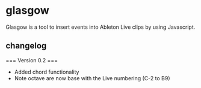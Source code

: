 glasgow
=======

Glasgow is a tool to insert events into Ableton Live clips by using Javascript. 

changelog
---------
=== Version 0.2 ===
- Added chord functionality
- Note octave are now base with the Live numbering (C-2 to B9)